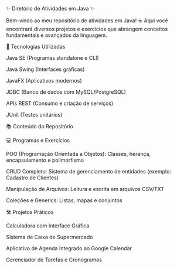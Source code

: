 ✨ Diretório de Atividades em Java ✨

Bem-vindo ao meu repositório de atividades em Java! ☕ Aqui você encontrará diversos projetos e exercícios que abrangem conceitos fundamentais e avançados da linguagem.

🔧 Tecnologias Utilizadas

Java SE (Programas standalone e CLI)

Java Swing (Interfaces gráficas)

JavaFX (Aplicativos modernos)

JDBC (Banco de dados com MySQL/PostgreSQL)

APIs REST (Consumo e criação de serviços)

JUnit (Testes unitários)

📚 Conteúdo do Repositório

💻 Programas e Exercícios

POO (Programação Orientada a Objetos): Classes, herança, encapsulamento e polimorfismo

CRUD Completo: Sistema de gerenciamento de entidades (exemplo: Cadastro de Clientes)

Manipulação de Arquivos: Leitura e escrita em arquivos CSV/TXT

Coleções e Generics: Listas, mapas e conjuntos

🛠️ Projetos Práticos

Calculadora com Interface Gráfica

Sistema de Caixa de Supermercado

Aplicativo de Agenda Integrado ao Google Calendar

Gerenciador de Tarefas e Cronogramas
